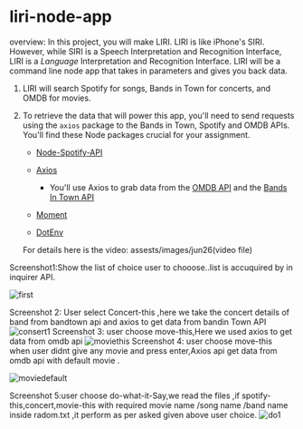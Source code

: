 # liri-node-app

overview:
In this project, you will make LIRI. LIRI is like iPhone's SIRI. However, while SIRI is a Speech Interpretation and Recognition Interface, LIRI is a _Language_ Interpretation and Recognition Interface. LIRI will be a command line node app that takes in parameters and gives you back data.

1. LIRI will search Spotify for songs, Bands in Town for concerts, and OMDB for movies.

2. To retrieve the data that will power this app, you'll need to send requests using the `axios` package to the Bands in Town, Spotify and OMDB APIs. You'll find these Node packages crucial for your assignment.

   * [Node-Spotify-API](https://www.npmjs.com/package/node-spotify-api)

   * [Axios](https://www.npmjs.com/package/axios)

     * You'll use Axios to grab data from the [OMDB API](http://www.omdbapi.com) and the [Bands In Town API](http://www.artists.bandsintown.com/bandsintown-api)

   * [Moment](https://www.npmjs.com/package/moment)

   * [DotEnv](https://www.npmjs.com/package/dotenv)
   
   
   For details here is the video:
   assests/images/jun26(video file)


Screenshot1:Show the list of choice user to chooose..list is accuquired by in inquirer API.

![first](https://user-images.githubusercontent.com/49068436/60191985-34393900-9803-11e9-8d11-c1e6397e24dc.JPG)

Screenshot 2: User select Concert-this ,here we take the concert details of band from bandtown api and axios to get data from bandin Town API
![consert1](https://user-images.githubusercontent.com/49068436/60191764-dc9acd80-9802-11e9-9e59-03f859675609.JPG)
Screenshot 3: user choose move-this,Here we used axios to get data from omdb api
![moviethis](https://user-images.githubusercontent.com/49068436/60192099-59c64280-9803-11e9-9688-6d3f1945e3fa.JPG)
Screenshot 4: user choose move-this when user didnt give any movie and press enter,Axios api get data from omdb api with default movie .

![moviedefault](https://user-images.githubusercontent.com/49068436/60192206-7f534c00-9803-11e9-8b02-f22eec6a728a.JPG)

Screenshot 5:user choose do-what-it-Say,we read the files ,if spotify-this,concert,movie-this with required movie name /song name /band name inside radom.txt ,it perform as per asked given above user choice.
![do1](https://user-images.githubusercontent.com/49068436/60192344-b164ae00-9803-11e9-9de1-4a4ef0a145f9.JPG)










